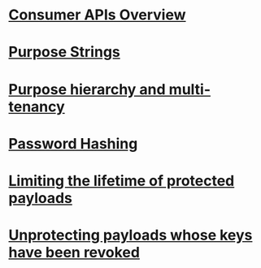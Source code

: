 # [Consumer APIs Overview](overview.md)
# [Purpose Strings](purpose-strings.md)
# [Purpose hierarchy and multi-tenancy](purpose-strings-multitenancy.md)
# [Password Hashing](password-hashing.md)
# [Limiting the lifetime of protected payloads](limited-lifetime-payloads.md)
# [Unprotecting payloads whose keys have been revoked](dangerous-unprotect.md)
